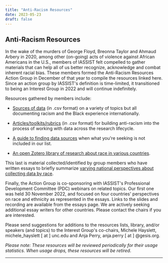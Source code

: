 ```yaml
---
title: "Anti-Racism Resources"
date: 2023-05-23
draft: false
---
```

## Anti-Racism Resources 

In the wake of the murders of George Floyd, Breonna Taylor and  Ahmaud Arbery in 2020, among other (on-going) acts of violence against African Americans in the U.S., members of IASSIST felt compelled to gather materials that can help all of us better recognize, acknowledge and combat inherent racial bias. These members formed the Anti-Racism Resources Action Group in December of that year to compile the resources linked here.  Since an action group by IASSIST's definition is time-limited, it transitioned to being an Interest Group in 2022 and will continue indefinitely.

Resources gathered by members include:

- [Sources of data](/community/antiracismresources-ig//DataSources-forRacialJustice.csv) (in .csv format) on a variety of topics but all documenting racism and the Black experience internationally.

- [Articles/toolkits/rubrics](/community/antiracismresources-ig/ArticlesToolsRubrics-forRacialJustice.csv) (in .csv format) for building anti-racism into the process of working with data across the research lifecycle.

- [A guide to finding data sources](https://iassistdata.org/community/antiracism-resources-guide/) when what you're seeking is not included in our list.

- [An open Zotero library of research about race in various countries](https://www.zotero.org/groups/4892474/iassist_anti-racism_resources_interest_group/items).


This last is material collected/identified by group members who have written essays to briefly summarize [varying national perspectives about collecting data by race](/community/antiracismresources-ig/essays).

Finally, the Action Group is co-sponsoring with IASSIST's Professional Development Committee (PDC) webinars on related topics.  Our first one was held 30 November 2022, and focused on four countries' perspectives on race and ethnicity as represented in the essays.  Links to the slides and recording are available from the essays page.  We are actively seeking additional essay writers for other countries.  Please contact the chairs if you are interested.

Please send suggestions for additions to the resources lists, library, and/or speakers (and topics) to the Interest Group's co-chairs, Michele Hayslett, michele_hayslett [ at ] unc.edu and Anja Perry, anja.perry [ at ] @gesis.org.

*Please note:  These resources will be reviewed periodically for their usage statistics.  When usage drops, these resources will be retired.*

---

